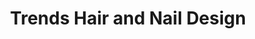 ---
title: "Trends Hair and Nail Design"
url: /branchburg/trends-hair-and-nail-design/
shop: Friseur
---